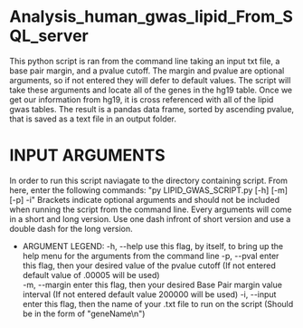 # Analysis_human_gwas_lipid_From_SQL_server
This python script is ran from the command line taking an input txt file, a base pair margin, and a pvalue cutoff. The margin and pvalue are optional arguments, so if not entered they will defer to default values. The script will take these arguments and locate all of the genes in the hg19 table. Once we get our information from hg19, it is cross referenced with all of the lipid gwas tables. The result is a pandas data frame, sorted by ascending pvalue, that is saved as a text file in an output folder. 

# INPUT ARGUMENTS 
In order to run this script naviagate to the directory containing script. From here, enter the following commands:
"py LIPID_GWAS_SCRIPT.py [-h] [-m] [-p] -i" Brackets indicate optional arguments and should not be included when running the script from the command line. Every arguments will come in a short and long version. Use one dash infront of short version and use a double dash for the long version. 

 - ARGUMENT LEGEND:
    -h, --help     use this flag, by itself, to bring up the help menu for the arguments from
                   the command line
    -p, --pval     enter this flag, then your desired value of the pvalue cutoff (If not entered
                   default value of .00005 will be used)  
    -m, --margin   enter this flag, then your desired Base Pair margin value interval (If not 
                   entered default value 200000 will be used)
    -i, --input    enter this flag, then the name of your .txt file to run on the script
                   (Should be in the form of "geneName\n") 
 


